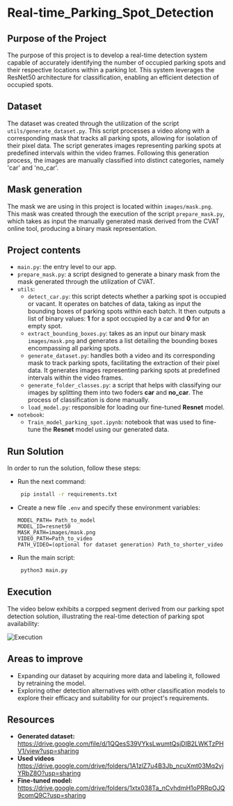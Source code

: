 # Real-time_Parking_Spot_Detection

## Purpose of the Project
The purpose of this project is to develop a real-time detection system capable of accurately identifying the number of occupied parking spots and their respective locations within a parking lot. This system leverages the ResNet50 architecture for classification, enabling an efficient detection of occupied spots.
## Dataset
The dataset was created through the utilization of the script `utils/generate_dataset.py`. This script processes a video along with a corresponding mask that tracks all parking spots, allowing for isolation of their pixel data. The script generates images representing parking spots at predefined intervals within the video frames. Following this generation process, the images are manually classified into distinct categories, namely 'car' and 'no_car'.
## Mask generation
The mask we are using in this project is located within `images/mask.png`. This mask was created through the execution of the script `prepare_mask.py`, which takes as input the manually generated mask derived from the CVAT online tool, producing a binary mask representation.
## Project contents
- `main.py`: the entry level to our app.
- `prepare_mask.py`: a script designed to generate a binary mask from the mask generated through the utilization of CVAT.
- `utils`:
    - `detect_car.py`: this script detects whether a parking spot is occupied or vacant. It operates on batches of data, taking as input the bounding boxes of parking spots within each batch. It then outputs a list of binary values: **1** for a spot occupied by a car and **0** for an empty spot.
    - `extract_bounding_boxes.py`: takes as an input our binary mask `images/mask.png` and generates a list detailing the bounding boxes encompassing all parking spots.
    - `generate_dataset.py`: handles both a video and its corresponding mask to track parking spots, facilitating the extraction of their pixel data. It generates images representing parking spots at predefined intervals within the video frames.
    - `generate_folder_classes.py`: a script that helps with classifying our images by splitting them into two foders **car** and **no_car**. The process of classification is done manually.
    - `load_model.py`: responsible for loading our fine-tuned **Resnet** model.
- `notebook`:
    - `Train_model_parking_spot.ipynb`: notebook that was used to fine-tune the **Resnet** model using our generated data.
## Run Solution
In order to run the solution, follow these steps:
- Run the next command:
   ```bash
    pip install -r requirements.txt
   ```
- Create a new file `.env` and specify these environment variables:
    ```env
    MODEL_PATH= Path_to_model
    MODEL_ID=resnet50
    MASK_PATH=images/mask.png
    VIDEO_PATH=Path_to_video
    PATH_VIDEO=(optional for dataset generation) Path_to_shorter_video
 
   ```
- Run the main script:
   ```bash
    python3 main.py
   ```

## Execution
The video below exhibits a corpped segment derived from our parking spot detection solution, illustrating the real-time detection of parking spot availability:


![Execution](https://github.com/MayssaJaz/Real-time_Parking_Spot_Detection/assets/78932349/aa98f87e-7291-4428-aa8b-1587e1fdc6d1)

## Areas to improve
- Expanding our dataset by acquiring more data and labeling it, followed by retraining the model.
- Exploring other detection alternatives with other classification models to explore their efficacy and suitability for our project's requirements.


## Resources
- **Generated dataset:** https://drive.google.com/file/d/1QQesS39VYksLwumtQsjDIB2LWKTzPHV1/view?usp=sharing
- **Used videos** https://drive.google.com/drive/folders/1A1zlZ7u4B3Jb_ncuXmt03Mq2vjYRbZ8O?usp=sharing
- **Fine-tuned model:** https://drive.google.com/drive/folders/1xtx038Ta_nCvhdmH1oPRRpOJQ9comQ9C?usp=sharing
